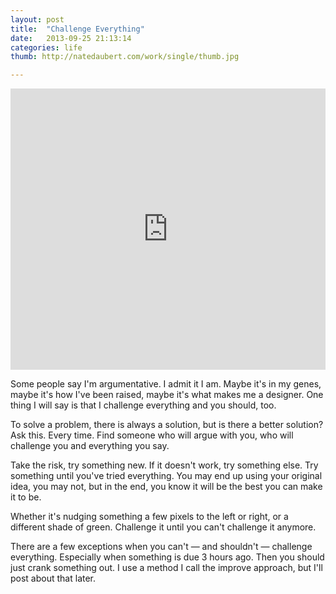 ```yaml
---
layout: post
title:  "Challenge Everything"
date:   2013-09-25 21:13:14
categories: life
thumb: http://natedaubert.com/work/single/thumb.jpg

---
```


<iframe width="100%" height="450" scrolling="no" frameborder="no" src="https://w.soundcloud.com/player/?url=http%3A%2F%2Fapi.soundcloud.com%2Fplaylists%2F11638288&amp;color=fb3523&amp;auto_play=false&amp;show_artwork=true"></iframe><br/>

Some people say I'm argumentative. I admit it I am. Maybe it's in my genes, maybe it's how I've been raised, maybe it's what makes me a designer. One thing I will say is that I challenge everything and you should, too.

To solve a problem, there is always a solution, but is there a better solution? Ask this. Every time. Find someone who will argue with you, who will challenge you and everything you say. 

Take the risk, try something new. If it doesn't work, try something else. Try something until you've tried everything. You may end up using your original idea, you may not, but in the end, you know it will be the best you can make it to be.

Whether it's nudging something a few pixels to the left or right, or a different shade of green. Challenge it until you can't challenge it anymore.

There are a few exceptions when you can't — and shouldn't — challenge everything. Especially when something is due 3 hours ago. Then you should just crank something out. I use a method I call the improve approach, but I'll post about that later.


